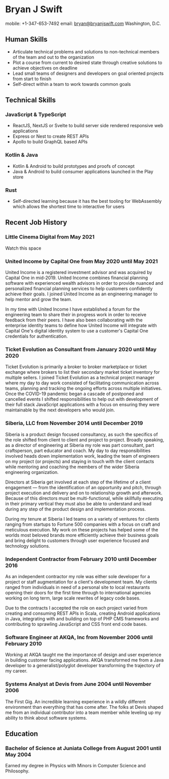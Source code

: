 # Bryan J Swift

mobile: +1-347-653-7492
email: bryan@bryanjswift.com
Washington, D.C.

## Human Skills

* Articulate technical problems and solutions to non-technical members of the
  team and out to the organization
* Plot a course from current to desired state through creative solutions to
  achieve objectives on deadline
* Lead small teams of designers and developers on goal oriented projects
  from start to finish
* Self-direct within a team to work towards common goals

## Technical Skills

### JavaScript & TypeScript

* ReactJS, NextJS or Svelte to build server side rendered responsive web
  applications
* Express or Nest to create REST APIs
* Apollo to build GraphQL based APIs

### Kotlin & Java

* Kotlin & Android to build prototypes and proofs of concept
* Java & Android to build consumer applications launched in the Play store

### Rust

* Self-directed learning because it has the best tooling for WebAssembly which
  allows the shortest time to interactive for users

## Recent Job History

### Little Cinema Digital from May 2021

Watch this space

### United Income by Capital One from May 2020 until May 2021

United Income is a registered investment advisor and was acquired by Capital
One in mid-2019. United Income combines financial planning software with
experienced wealth advisors in order to provide nuanced and personalized
financial planning services to help customers confidently achieve their goals.
I joined United Income as an engineering manager to help mentor and grow the
team.

In my time with United Income I have established a forum for the engineering
team to share their in progress work in order to receive feedback from their
peers. I have also been collaborating with the enterprise identity teams to
define how United Income will integrate with Capital One's digital identity
system to use a customer's Capital One credentials for authentication.

### Ticket Evolution as Consultant from January 2020 until May 2020

Ticket Evolution is primarily a broker to broker marketplace or ticket exchange
where brokers to list their secondary market ticket inventory for multiple
sellers. I joined Ticket Evolution as a technical project manager where my day
to day work consisted of facilitating communication across teams, planning and
tracking the ongoing efforts across multiple initiatives. Once the COVID-19
pandemic began a cascade of postponed and cancelled events I shifted
responsibilities to help out with development of their full stack JavaScript
applications with a focus on ensuring they were maintainable by the next
developers who would join.

### Siberia, LLC from November 2014 until December 2019

Siberia is a product design focused consultancy, as such the specifics of the
role shifted from client to client and project to project. Broadly speaking, as
a director of engineering at Siberia my role was part consultant, part
craftsperson, part educator and coach. My day to day responsibilities involved
heads down implementation work, leading the team of engineers on my project (or
projects) and staying in touch with the client contacts while mentoring and
coaching the members of the wider Siberia engineering organization.

Directors at Siberia get involved at each step of the lifetime of a client
engagement — from the identification of an opportunity and pitch, through
project execution and delivery and on to relationship growth and afterwork.
Because of this directors must be multi-functional, while skillfully executing
in their primary vertical they must also be able to understand and lead during
any step of the product design and implementation process.

During my tenure at Siberia I led teams on a variety of ventures for clients
ranging from startups to Fortune 500 companies with a focus on craft and
meticulous execution. My work on these projects has helped some of the worlds
most beloved brands more efficiently achieve their business goals and bring
delight to customers through user experience focused and technology solutions.

### Independent Contractor from February 2010 until December 2016

As an independent contractor my role was either sole developer for a project or
staff augmentation for a client's development team. My clients ranged from
individuals in need of a personal site to local restaurants opening their doors
for the first time through to international agencies working on long term,
large scale rewrites of legacy code bases.

Due to the contracts I accepted the role on each project varied from creating
and consuming REST APIs in Scala, creating Android applications in Java,
integrating with and building on top of PHP CMS frameworks and contributing to
sprawling JavaScript and CSS front end code bases.

### Software Engineer at AKQA, Inc from November 2006 until February 2010

Working at AKQA taught me the importance of design and user experience in
building customer facing applications. AKQA transformed me from a Java
developer to a generalist/polyglot developer transforming the trajectory of my
career.

### Systems Analyst at Devis from June 2004 until November 2006

The First Gig. An incredible learning experience in a wildly different
environment than everything that has come after. The folks at Devis shaped me
from an individual contributor into a team member while leveling up my ability
to think about software systems.

## Education

### Bachelor of Science at Juniata College from August 2001 until May 2004

Earned my degree in Physics with Minors in Computer Science and Philosophy.
